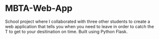 # MBTA-Web-App

School project where I collaborated with three other students to create a web application that tells you when you need to leave in order to catch the T
to get to your desitination on time. Built using Python Flask.
